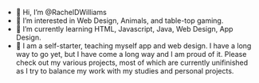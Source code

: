 - 👋 Hi, I’m @RachelDWilliams
- 👀 I’m interested in Web Design, Animals, and table-top gaming.
- 🌱 I’m currently learning HTML, Javascript, Java, Web Design, App Design.
- 💞️ I am a self-starter, teaching myself app and web design.  I have a long 
        way to go yet, but I have come a long way and I am proud of it. Please
        check out my various projects, most of which are currently unifinished 
        as I try to balance my work with my studies and personal projects.
